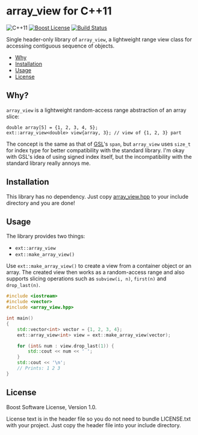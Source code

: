 array\_view for C++11
=====================

![C++11][cxx-badge]
[![Boost License][license-badge]][license-url]
[![Build Status][travis-badge]][travis-url]

Single header-only library of `array_view`, a lightweight range view class for
accessing contiguous sequence of objects.

- [Why](#why)
- [Installation](#installation)
- [Usage](#usage)
- [License](#license)

[cxx-badge]: https://img.shields.io/badge/C%2B%2B-11-orange.svg
[license-badge]: http://img.shields.io/badge/license-Boost-blue.svg
[license-url]: https://github.com/snsinfu/array_view/blob/master/LICENSE.txt
[travis-badge]: https://travis-ci.org/snsinfu/array_view.svg?branch=master
[travis-url]: https://travis-ci.org/snsinfu/array_view

## Why?

`array_view` is a lightweight random-access range abstraction of an array slice:

```
double array[5] = {1, 2, 3, 4, 5};
ext::array_view<double> view{array, 3}; // view of {1, 2, 3} part
```

The concept is the same as that of [GSL][gsl]'s `span`, but `array_view` uses
`size_t` for index type for better compatibility with the standard library. I'm
okay with GSL's idea of using signed index itself, but the incompatibility with
the standard library really annoys me.

[gsl]: https://github.com/Microsoft/GSL

## Installation

This library has no dependency. Just copy [array\_view.hpp][header] to your
include directory and you are done!

[header]: https://raw.githubusercontent.com/snsinfu/array_view/master/array_view.hpp

## Usage

The library provides two things:

- `ext::array_view`
- `ext::make_array_view()`

Use `ext::make_array_view()` to create a view from a container object or an
array. The created view then works as a random-access range and also supports
slicing operations such as `subview(i, n)`, `first(n)` and `drop_last(n)`.

```c++
#include <iostream>
#include <vector>
#include <array_view.hpp>

int main()
{
    std::vector<int> vector = {1, 2, 3, 4};
    ext::array_view<int> view = ext::make_array_view(vector);

    for (int& num : view.drop_last(1)) {
        std::cout << num << ' ';
    }
    std::cout << '\n';
    // Prints: 1 2 3
}
```

## License

Boost Software License, Version 1.0.

License text is in the header file so you do not need to bundle LICENSE.txt
with your project. Just copy the header file into your include directory.
